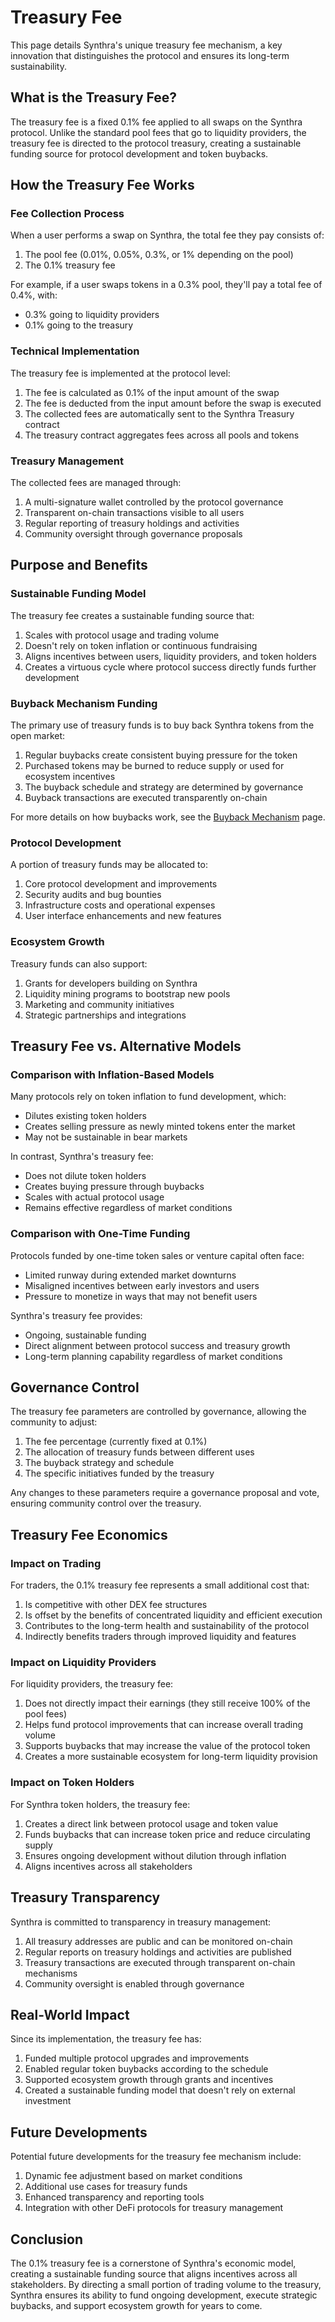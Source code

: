 # Treasury Fee

This page details Synthra's unique treasury fee mechanism, a key innovation that distinguishes the protocol and ensures its long-term sustainability.

## What is the Treasury Fee?

The treasury fee is a fixed 0.1% fee applied to all swaps on the Synthra protocol. Unlike the standard pool fees that go to liquidity providers, the treasury fee is directed to the protocol treasury, creating a sustainable funding source for protocol development and token buybacks.

## How the Treasury Fee Works

### Fee Collection Process

When a user performs a swap on Synthra, the total fee they pay consists of:

1. The pool fee (0.01%, 0.05%, 0.3%, or 1% depending on the pool)
2. The 0.1% treasury fee

For example, if a user swaps tokens in a 0.3% pool, they'll pay a total fee of 0.4%, with:

* 0.3% going to liquidity providers
* 0.1% going to the treasury

### Technical Implementation

The treasury fee is implemented at the protocol level:

1. The fee is calculated as 0.1% of the input amount of the swap
2. The fee is deducted from the input amount before the swap is executed
3. The collected fees are automatically sent to the Synthra Treasury contract
4. The treasury contract aggregates fees across all pools and tokens

### Treasury Management

The collected fees are managed through:

1. A multi-signature wallet controlled by the protocol governance
2. Transparent on-chain transactions visible to all users
3. Regular reporting of treasury holdings and activities
4. Community oversight through governance proposals

## Purpose and Benefits

### Sustainable Funding Model

The treasury fee creates a sustainable funding source that:

1. Scales with protocol usage and trading volume
2. Doesn't rely on token inflation or continuous fundraising
3. Aligns incentives between users, liquidity providers, and token holders
4. Creates a virtuous cycle where protocol success directly funds further development

### Buyback Mechanism Funding

The primary use of treasury funds is to buy back Synthra tokens from the open market:

1. Regular buybacks create consistent buying pressure for the token
2. Purchased tokens may be burned to reduce supply or used for ecosystem incentives
3. The buyback schedule and strategy are determined by governance
4. Buyback transactions are executed transparently on-chain

For more details on how buybacks work, see the [Buyback Mechanism](buyback-mechanism.md) page.

### Protocol Development

A portion of treasury funds may be allocated to:

1. Core protocol development and improvements
2. Security audits and bug bounties
3. Infrastructure costs and operational expenses
4. User interface enhancements and new features

### Ecosystem Growth

Treasury funds can also support:

1. Grants for developers building on Synthra
2. Liquidity mining programs to bootstrap new pools
3. Marketing and community initiatives
4. Strategic partnerships and integrations

## Treasury Fee vs. Alternative Models

### Comparison with Inflation-Based Models

Many protocols rely on token inflation to fund development, which:

* Dilutes existing token holders
* Creates selling pressure as newly minted tokens enter the market
* May not be sustainable in bear markets

In contrast, Synthra's treasury fee:

* Does not dilute token holders
* Creates buying pressure through buybacks
* Scales with actual protocol usage
* Remains effective regardless of market conditions

### Comparison with One-Time Funding

Protocols funded by one-time token sales or venture capital often face:

* Limited runway during extended market downturns
* Misaligned incentives between early investors and users
* Pressure to monetize in ways that may not benefit users

Synthra's treasury fee provides:

* Ongoing, sustainable funding
* Direct alignment between protocol success and treasury growth
* Long-term planning capability regardless of market conditions

## Governance Control

The treasury fee parameters are controlled by governance, allowing the community to adjust:

1. The fee percentage (currently fixed at 0.1%)
2. The allocation of treasury funds between different uses
3. The buyback strategy and schedule
4. The specific initiatives funded by the treasury

Any changes to these parameters require a governance proposal and vote, ensuring community control over the treasury.

## Treasury Fee Economics

### Impact on Trading

For traders, the 0.1% treasury fee represents a small additional cost that:

1. Is competitive with other DEX fee structures
2. Is offset by the benefits of concentrated liquidity and efficient execution
3. Contributes to the long-term health and sustainability of the protocol
4. Indirectly benefits traders through improved liquidity and features

### Impact on Liquidity Providers

For liquidity providers, the treasury fee:

1. Does not directly impact their earnings (they still receive 100% of the pool fees)
2. Helps fund protocol improvements that can increase overall trading volume
3. Supports buybacks that may increase the value of the protocol token
4. Creates a more sustainable ecosystem for long-term liquidity provision

### Impact on Token Holders

For Synthra token holders, the treasury fee:

1. Creates a direct link between protocol usage and token value
2. Funds buybacks that can increase token price and reduce circulating supply
3. Ensures ongoing development without dilution through inflation
4. Aligns incentives across all stakeholders

## Treasury Transparency

Synthra is committed to transparency in treasury management:

1. All treasury addresses are public and can be monitored on-chain
2. Regular reports on treasury holdings and activities are published
3. Treasury transactions are executed through transparent on-chain mechanisms
4. Community oversight is enabled through governance

## Real-World Impact

Since its implementation, the treasury fee has:

1. Funded multiple protocol upgrades and improvements
2. Enabled regular token buybacks according to the schedule
3. Supported ecosystem growth through grants and incentives
4. Created a sustainable funding model that doesn't rely on external investment

## Future Developments

Potential future developments for the treasury fee mechanism include:

1. Dynamic fee adjustment based on market conditions
2. Additional use cases for treasury funds
3. Enhanced transparency and reporting tools
4. Integration with other DeFi protocols for treasury management

## Conclusion

The 0.1% treasury fee is a cornerstone of Synthra's economic model, creating a sustainable funding source that aligns incentives across all stakeholders. By directing a small portion of trading volume to the treasury, Synthra ensures its ability to fund ongoing development, execute strategic buybacks, and support ecosystem growth for years to come.
